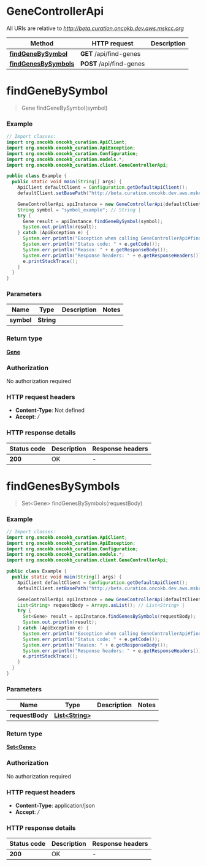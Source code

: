 # GeneControllerApi

All URIs are relative to *http://beta.curation.oncokb.dev.aws.mskcc.org*

Method | HTTP request | Description
------------- | ------------- | -------------
[**findGeneBySymbol**](GeneControllerApi.md#findGeneBySymbol) | **GET** /api/find-genes | 
[**findGenesBySymbols**](GeneControllerApi.md#findGenesBySymbols) | **POST** /api/find-genes | 


<a name="findGeneBySymbol"></a>
# **findGeneBySymbol**
> Gene findGeneBySymbol(symbol)



### Example
```java
// Import classes:
import org.oncokb.oncokb_curation.ApiClient;
import org.oncokb.oncokb_curation.ApiException;
import org.oncokb.oncokb_curation.Configuration;
import org.oncokb.oncokb_curation.models.*;
import org.oncokb.oncokb_curation.client.GeneControllerApi;

public class Example {
  public static void main(String[] args) {
    ApiClient defaultClient = Configuration.getDefaultApiClient();
    defaultClient.setBasePath("http://beta.curation.oncokb.dev.aws.mskcc.org");

    GeneControllerApi apiInstance = new GeneControllerApi(defaultClient);
    String symbol = "symbol_example"; // String | 
    try {
      Gene result = apiInstance.findGeneBySymbol(symbol);
      System.out.println(result);
    } catch (ApiException e) {
      System.err.println("Exception when calling GeneControllerApi#findGeneBySymbol");
      System.err.println("Status code: " + e.getCode());
      System.err.println("Reason: " + e.getResponseBody());
      System.err.println("Response headers: " + e.getResponseHeaders());
      e.printStackTrace();
    }
  }
}
```

### Parameters

Name | Type | Description  | Notes
------------- | ------------- | ------------- | -------------
 **symbol** | **String**|  |

### Return type

[**Gene**](Gene.md)

### Authorization

No authorization required

### HTTP request headers

 - **Content-Type**: Not defined
 - **Accept**: */*

### HTTP response details
| Status code | Description | Response headers |
|-------------|-------------|------------------|
**200** | OK |  -  |

<a name="findGenesBySymbols"></a>
# **findGenesBySymbols**
> Set&lt;Gene&gt; findGenesBySymbols(requestBody)



### Example
```java
// Import classes:
import org.oncokb.oncokb_curation.ApiClient;
import org.oncokb.oncokb_curation.ApiException;
import org.oncokb.oncokb_curation.Configuration;
import org.oncokb.oncokb_curation.models.*;
import org.oncokb.oncokb_curation.client.GeneControllerApi;

public class Example {
  public static void main(String[] args) {
    ApiClient defaultClient = Configuration.getDefaultApiClient();
    defaultClient.setBasePath("http://beta.curation.oncokb.dev.aws.mskcc.org");

    GeneControllerApi apiInstance = new GeneControllerApi(defaultClient);
    List<String> requestBody = Arrays.asList(); // List<String> | 
    try {
      Set<Gene> result = apiInstance.findGenesBySymbols(requestBody);
      System.out.println(result);
    } catch (ApiException e) {
      System.err.println("Exception when calling GeneControllerApi#findGenesBySymbols");
      System.err.println("Status code: " + e.getCode());
      System.err.println("Reason: " + e.getResponseBody());
      System.err.println("Response headers: " + e.getResponseHeaders());
      e.printStackTrace();
    }
  }
}
```

### Parameters

Name | Type | Description  | Notes
------------- | ------------- | ------------- | -------------
 **requestBody** | [**List&lt;String&gt;**](String.md)|  |

### Return type

[**Set&lt;Gene&gt;**](Gene.md)

### Authorization

No authorization required

### HTTP request headers

 - **Content-Type**: application/json
 - **Accept**: */*

### HTTP response details
| Status code | Description | Response headers |
|-------------|-------------|------------------|
**200** | OK |  -  |


